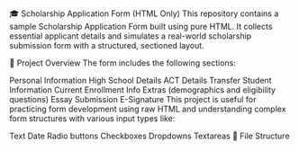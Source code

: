 🎓 Scholarship Application Form (HTML Only)
This repository contains a sample Scholarship Application Form built using pure HTML. It collects essential applicant details and simulates a real-world scholarship submission form with a structured, sectioned layout.

🧾 Project Overview
The form includes the following sections:

Personal Information
High School Details
ACT Details
Transfer Student Information
Current Enrollment Info
Extras (demographics and eligibility questions)
Essay Submission
E-Signature
This project is useful for practicing form development using raw HTML and understanding complex form structures with various input types like:

Text
Date
Radio buttons
Checkboxes
Dropdowns
Textareas
📂 File Structure